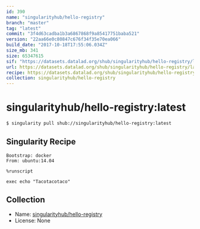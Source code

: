 ```yaml
---
id: 390
name: "singularityhub/hello-registry"
branch: "master"
tag: "latest"
commit: "3f4d63cadba1b3a6867868f9a85417751baba521"
version: "22aa66e0c80847c676f34f35e70ea066"
build_date: "2017-10-18T17:55:06.034Z"
size_mb: 341
size: 65347615
sif: "https://datasets.datalad.org/shub/singularityhub/hello-registry/latest/2017-10-18-3f4d63ca-22aa66e0/22aa66e0c80847c676f34f35e70ea066.simg"
url: https://datasets.datalad.org/shub/singularityhub/hello-registry/latest/2017-10-18-3f4d63ca-22aa66e0/
recipe: https://datasets.datalad.org/shub/singularityhub/hello-registry/latest/2017-10-18-3f4d63ca-22aa66e0/Singularity
collection: singularityhub/hello-registry
---
```


# singularityhub/hello-registry:latest

```bash
$ singularity pull shub://singularityhub/hello-registry:latest
```

## Singularity Recipe

```singularity
Bootstrap: docker
From: ubuntu:14.04

%runscript

exec echo "Tacotacotaco"
```

## Collection

 - Name: [singularityhub/hello-registry](https://github.com/singularityhub/hello-registry)
 - License: None

